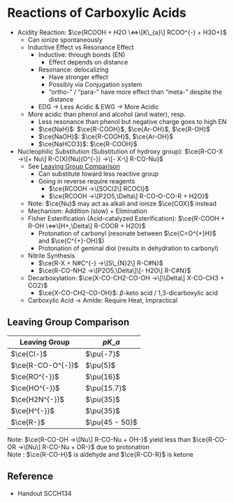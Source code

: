# Reactions of Carboxylic Acids

* Acidity Reaction: $\ce{RCOOH + H2O \<=>\[K\_{a}\] RCOO^{-} + H3O+}$
  * Can ionize spontaneously
  * Inductive Effect vs Resonance Effect
    * Inductive: through bonds (EN)
      * Effect depends on distance
    * Resonance: delocalizing
      * Have stronger effect
      * Possibly via Conjugation system
      * “ortho-” / “para-” have more effect than “meta-” despite the distance
    * EDG → Less Acidic & EWG → More Acidic
  * More acidic than phenol and alcohol (and water), resp.
    * Less resonance than phenol but negative charge goes to high EN
    * $\ce{NaH}$: $\ce{R-COOH}$, $\ce{Ar-OH}$, $\ce{R-OH}$
    * $\ce{NaOH}$: $\ce{R-COOH}$, $\ce{Ar-OH}$
    * $\ce{NaHCO3}$: $\ce{R-COOH}$
* Nucleophilic Substitution (Substitution of hydroxy group): $\ce{R-CO-X ->\[+ Nu\] R-C(X)(Nu)(O^{-}) ->\[- X-\] R-CO-Nu}$
  * See [Leaving Group Comparison](09B%20-%20Reactions%20of%20Carboxylic%20Acids.md#leaving-group-comparison)
    * Can substitute toward less reactive group
    * Going in reverse require reagents
      * $\ce{RCOOH ->\[SOCl2\] RCOCl}$
      * $\ce{RCOOH ->\[P2O5,\Delta\] R-CO-O-CO-R + H2O}$
  * Note: $\ce{Nu}$ may act as alkali and ionize $\ce{COX}$ instead
  * Mechanism: Addition (slow) + Elimination
  * Fisher Esterification (Acid-catalyzed Esterification): $\ce{R-COOH + R-OH \<=>\[H+,\Delta\] R-COOR + H2O}$
    * Protonation of carbonyl (resonate between $\ce{C=O^{+}H}$ and $\ce{C^{+}-OH}$)
    * Protonation of geminal diol (results in dehydration to carbonyl)
  * Nitrile Synthesis
    * $\ce{R-X + N#C^{-} ->\[S\_{N}2\] R-C#N}$
    * $\ce{R-CO-NH2 ->\[P2O5,\Delta\]\[- H2O\] R-C#N}$
  * Decarboxylation: $\ce{X-CO-CH2-CO-OH ->\[\\Delta\] X-CO-CH3 + CO2}$
    * $\ce{X-CO-CH2-CO-OH}$: $\beta$-keto acid / 1,3-dicarboxylic acid
  * Carboxylic Acid → Amide: Require Heat, Impractical

## Leaving Group Comparison

|Leaving Group|$pK\_{a}$|
|-------------|--------|
|$\ce{Cl-}$|$\pu{-7}$|
|$\ce{R-CO-O^{-}}$|$\pu{5}$|
|$\ce{RO^{-}}$|$\pu{16}$|
|$\ce{HO^{-}}$|$\pu{15.7}$|
|$\ce{H2N^{-}}$|$\pu{35}$|
|$\ce{H^{-}}$|$\pu{35}$|
|$\ce{R-}$|$\pu{45 - 50}$|

Note: $\ce{R-CO-OH ->\[Nu\] R-CO-Nu + OH-}$ yield less than $\ce{R-CO-OR ->\[Nu\] R-CO-Nu + OR-}$ due to protonation  
Note : $\ce{R-CO-H}$ is aldehyde and $\ce{R-CO-R}$ is ketone

## Reference

* Handout SCCH134
